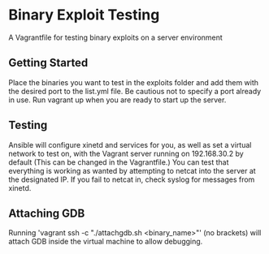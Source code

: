 # Binary Exploit Testing
A Vagrantfile for testing binary exploits on a server environment

## Getting Started
Place the binaries you want to test in the exploits folder and add them with the desired port to the list.yml file. Be cautious not to specify a port already in use. Run vagrant up when you are ready to start up the server.

## Testing
Ansible will configure xinetd and services for you, as well as set a virtual network to test on, with the Vagrant server running on 192.168.30.2 by default (This can be changed in the Vagrantfile.) You can test that everything is working as wanted by attempting to netcat into the server at the designated IP. If you fail to netcat in, check syslog for messages from xinetd.

## Attaching GDB
Running 'vagrant ssh -c "./attachgdb.sh <binary_name>"' (no brackets) will attach GDB inside the virtual machine to allow debugging. 
